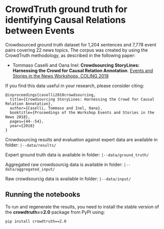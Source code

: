 # CrowdTruth ground truth for identifying Causal Relations between Events

Crowdsourced ground truth dataset for 1,204 sentences and 7,778 event pairs covering 22 news topics. The corpus was created by using the CrowdTruth methodology, as described in the following paper:

* Tommaso Caselli and Oana Inel: **Crowdsourcing StoryLines: Harnessing the Crowd for Causal Relation Annotation**. [Events and Stories in the News Workshops, COLING 2018](http://www.eventstory.news)

If you find this data useful in your research, please consider citing:

```
@inproceedings{caselli2018crowdsourcing,
  title={Crowdsourcing StoryLines: Harnessing the Crowd for Causal Relation Annotation},
  author={Caselli, Tommaso and Inel, Oana},
  booktitle={Proceedings of the Workshop Events and Stories in the News 2018},
  pages={44--54},
  year={2018}
}
```

Crowdsourcing results and evaluation against expert data are available in folder:
``` |--data/results/ ```

Expert ground truth data is available in folder:
``` |--data/ground_truth/ ```

Aggregated raw crowdsourcig data is available in folder:
``` |--data/aggregated_input/ ```

Raw crowdsourcig data is available in folder:
``` |--data/input/ ```


## Running the notebooks

To run and regenerate the results, you need to install the stable version of the **crowdtruth==2.0** package from PyPI using:
```
pip install crowdtruth==2.0
```
